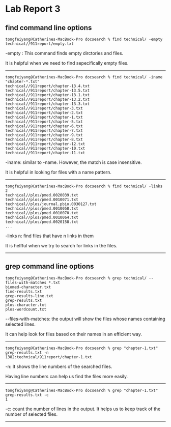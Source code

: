 # Lab Report 3
## find command line options 
```
tongfeiyang@Catherines-MacBook-Pro docsearch % find technical/ -empty              
technical//911report/empty.txt
```
-empty : This command finds empty dirctories and files. 

It is helpful when we need to find sepecifically empty files. 
***

```
tongfeiyang@Catherines-MacBook-Pro docsearch % find technical/ -iname "chapter-*.txt"
technical//911report/chapter-13.4.txt
technical//911report/chapter-13.5.txt
technical//911report/chapter-13.1.txt
technical//911report/chapter-13.2.txt
technical//911report/chapter-13.3.txt
technical//911report/chapter-3.txt
technical//911report/chapter-2.txt
technical//911report/chapter-1.txt
technical//911report/chapter-5.txt
technical//911report/chapter-6.txt
technical//911report/chapter-7.txt
technical//911report/chapter-9.txt
technical//911report/chapter-8.txt
technical//911report/chapter-12.txt
technical//911report/chapter-10.txt
technical//911report/chapter-11.txt
```
-iname: similar to -name. However, the match is case insensitive. 

It is helpful in looking for files with a name pattern. 
***

```
tongfeiyang@Catherines-MacBook-Pro docsearch % find technical/ -links 2
technical//plos/pmed.0020039.txt
technical//plos/pmed.0010071.txt
technical//plos/journal.pbio.0030127.txt
technical//plos/pmed.0010058.txt
technical//plos/pmed.0010070.txt
technical//plos/pmed.0010064.txt
technical//plos/pmed.0020158.txt
...
```
-links n: find files that have n links in them

It is helfful when we try to search for links in the files. 
***
## grep command line options
```
tongfeiyang@Catherines-MacBook-Pro docsearch % grep technical/ --files-with-matches *.txt  
biomed-character.txt
find-results.txt
grep-results-line.txt
grep-results.txt
plos-character.txt
plos-wordcount.txt
```
--files-with-matches: the output will show the files whose names containing selected lines. 

It can help look for files based on their names in an efficient way.
***

```
tongfeiyang@Catherines-MacBook-Pro docsearch % grep "chapter-1.txt" grep-results.txt -n
1382:technical/911report/chapter-1.txt
```
-n: It shows the line numbers of the searched files. 

Having line numbers can help us find the files more easily.
***

```
tongfeiyang@Catherines-MacBook-Pro docsearch % grep "chapter-1.txt" grep-results.txt -c
1
```
-c: count the number of lines in the output. 
It helps us to keep track of the number of selected files. 
***


